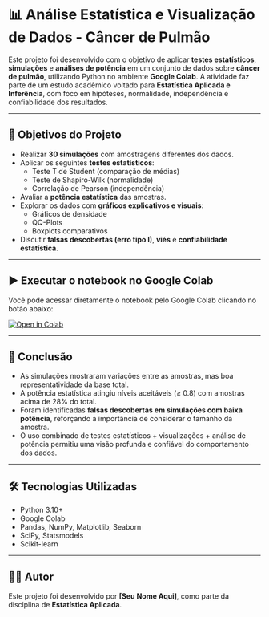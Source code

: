 # 📊 Análise Estatística e Visualização de Dados - Câncer de Pulmão

Este projeto foi desenvolvido com o objetivo de aplicar **testes estatísticos**, **simulações** e **análises de potência** em um conjunto de dados sobre **câncer de pulmão**, utilizando Python no ambiente **Google Colab**. A atividade faz parte de um estudo acadêmico voltado para **Estatística Aplicada e Inferência**, com foco em hipóteses, normalidade, independência e confiabilidade dos resultados.

---

## 🧠 Objetivos do Projeto

- Realizar **30 simulações** com amostragens diferentes dos dados.
- Aplicar os seguintes **testes estatísticos**:
  - Teste T de Student (comparação de médias)
  - Teste de Shapiro-Wilk (normalidade)
  - Correlação de Pearson (independência)
- Avaliar a **potência estatística** das amostras.
- Explorar os dados com **gráficos explicativos e visuais**:
  - Gráficos de densidade
  - QQ-Plots
  - Boxplots comparativos
- Discutir **falsas descobertas (erro tipo I)**, **viés** e **confiabilidade estatística**.

---

## ▶️ Executar o notebook no Google Colab

Você pode acessar diretamente o notebook pelo Google Colab clicando no botão abaixo:

[![Open in Colab](https://colab.research.google.com/assets/colab-badge.svg)](https://colab.research.google.com/drive/1aJTmgLuurzDDVNHsgqx6CJPM1fXDDdJ6?usp=sharing)

---

## 📌 Conclusão

- As simulações mostraram variações entre as amostras, mas boa representatividade da base total.
- A potência estatística atingiu níveis aceitáveis (≥ 0.8) com amostras acima de 28% do total.
- Foram identificadas **falsas descobertas em simulações com baixa potência**, reforçando a importância de considerar o tamanho da amostra.
- O uso combinado de testes estatísticos + visualizações + análise de potência permitiu uma visão profunda e confiável do comportamento dos dados.

---

## 🛠️ Tecnologias Utilizadas

- Python 3.10+
- Google Colab
- Pandas, NumPy, Matplotlib, Seaborn
- SciPy, Statsmodels
- Scikit-learn

---

## 👨‍🎓 Autor

Este projeto foi desenvolvido por **[Seu Nome Aqui]**, como parte da disciplina de **Estatística Aplicada**.

